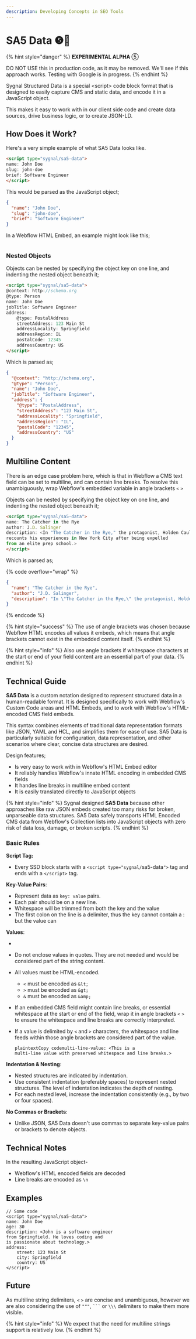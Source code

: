 ```yaml
---
description: Developing Concepts in SEO Tools
---
```


# SA5 Data ❺🧪

{% hint style="danger" %}
**EXPERIMENTAL ALPHA** ⑤

DO NOT USE this in production code, as it may be removed. We'll see if this approach works. Testing with Google is in progress.&#x20;
{% endhint %}

Sygnal Structured Data is a special \<script> code block format that is designed to easily capture CMS and static data, and encode it in a JavaScript object.&#x20;

This makes it easy to work with in our client side code and create data sources, drive business logic, or to create JSON-LD.&#x20;

## How Does it Work? <a href="#display-captions-in-webflows-lightboxes" id="display-captions-in-webflows-lightboxes"></a>

Here's a very simple example of what SA5 Data looks like.&#x20;

```html
<script type="sygnal/sa5-data">
name: John Doe
slug: john-doe
brief: Software Engineer
</script>
```

This would be parsed as the JavaScript object;&#x20;

```json
{
  "name": "John Doe",
  "slug": "john-doe",
  "brief": "Software Engineer"
}
```

In a Webflow HTML Embed, an example might look like this;

<figure><img src="../.gitbook/assets/image.png" alt=""><figcaption></figcaption></figure>

### Nested Objects

Objects can be nested by specifying the object key on one line, and indenting the nested object beneath it;&#x20;

```html
<script type="sygnal/sa5-data">
@context: http://schema.org
@type: Person
name: John Doe
jobTitle: Software Engineer
address:
    @type: PostalAddress
    streetAddress: 123 Main St
    addressLocality: Springfield
    addressRegion: IL
    postalCode: 12345
    addressCountry: US
</script>
```

Which is parsed as;&#x20;

```json
{
  "@context": "http://schema.org",
  "@type": "Person",
  "name": "John Doe",
  "jobTitle": "Software Engineer",
  "address": {
    "@type": "PostalAddress",
    "streetAddress": "123 Main St",
    "addressLocality": "Springfield",
    "addressRegion": "IL",
    "postalCode": "12345",
    "addressCountry": "US"
  }
}
```

## Multiline Content

There is an edge case problem here, which is that in Webflow a CMS text field can be set to multiline, and can contain line breaks. To resolve this unambiguously, wrap Webflow's embedded variable in angle brackets `<` `>`

Objects can be nested by specifying the object key on one line, and indenting the nested object beneath it;&#x20;

```html
<script type="sygnal/sa5-data">
name: The Catcher in the Rye
author: J.D. Salinger
description: <In "The Catcher in the Rye," the protagonist, Holden Caulfield, 
recounts his experiences in New York City after being expelled 
from an elite prep school.> 
</script>
```

Which is parsed as;&#x20;

{% code overflow="wrap" %}
```json
{
  "name": "The Catcher in the Rye",
  "author": "J.D. Salinger",
  "description": "In \"The Catcher in the Rye,\" the protagonist, Holden Caulfield,\nrecounts his experiences in New York City after being expelled\nfrom an elite prep school."
}
```
{% endcode %}

{% hint style="success" %}
The use of angle brackets was chosen because Webflow HTML encodes all values it embeds, which means that angle brackets cannot exist in the embedded content itself.&#x20;
{% endhint %}

{% hint style="info" %}
Also use angle brackets if whitespace characters at the start or end of your field content are an essential part of your data.&#x20;
{% endhint %}

## Technical Guide

**SA5 Data** is a custom notation designed to represent structured data in a human-readable format. It is designed specifically to work with Webflow's Custom Code areas and HTML Embeds, and to work with Webflow's HTML-encoded CMS field embeds.&#x20;

This syntax combines elements of traditional data representation formats like JSON, YAML and HCL, and simplifies them for ease of use. SA5 Data is particularly suitable for configuration, data representation, and other scenarios where clear, concise data structures are desired.

Design features;

* Is very easy to work with in Webflow's HTML Embed editor
* It reliably handles Webflow's innate HTML encoding in embedded CMS fields
* It handes line breaks in multiline embed content
* It is easily translated directly to JavaScript objects&#x20;

{% hint style="info" %}
Sygnal designed **SA5 Data** because other approaches like raw JSON embeds created too many risks for broken, unparseable data structures. SA5 Data safely transports HTML Encoded CMS data from Webflow's Collection lists into JavaScript objects with zero risk of data loss, damage, or broken scripts. &#x20;
{% endhint %}

### Basic Rules <a href="#display-captions-in-webflows-lightboxes" id="display-captions-in-webflows-lightboxes"></a>

**Script Tag:**

* Every SSD block starts with a `<script type="sygnal/`sa5-data`">` tag and ends with a `</script>` tag.

**Key-Value Pairs**:

* Represent data as `key: value` pairs.
* Each pair should be on a new line.
* Whitespace will be trimmed from both the key and the value
* The first colon on the line is a delimiter, thus the key cannot contain a : but the value can

**Values**:

*
* Do not enclose values in quotes. They are not needed and would be considered part of the string content.
* All values must be HTML-encoded.
  * `<` must be encoded as `&lt;`
  * `>` must be encoded as `&gt;`
  * `&` must be encoded as `&amp;`
* If an embedded CMS field might contain line breaks, or essential whitespace at the start or end of the field, wrap it in angle brackets `<` `>` to ensure the whitespace and line breaks are correctly interpreted.&#x20;
*   If a value is delimited by `<` and `>` characters, the whitespace and line feeds within those angle brackets are considered part of the value.

    ```plaintext
    plaintextCopy codemulti-line-value: <This is a
    multi-line value with preserved whitespace and line breaks.>
    ```

**Indentation & Nesting**:

* Nested structures are indicated by indentation.
* Use consistent indentation (preferably spaces) to represent nested structures. The level of indentation indicates the depth of nesting.
* For each nested level, increase the indentation consistently (e.g., by two or four spaces).

**No Commas or Brackets**:

* Unlike JSON, SA5 Data doesn't use commas to separate key-value pairs or brackets to denote objects.

## Technical Notes

In the resulting JavaScript object-

* Webflow's HTML encoded fields are decoded
* Line breaks are encoded as `\n`&#x20;

## Examples



```
// Some code
<script type="sygnal/sa5-data">
name: John Doe
age: 30
description: <John is a software engineer
from Springfield. He loves coding and
is passionate about technology.>
address:
    street: 123 Main St
    city: Springfield
    country: US
</script>

```





## Future

As multiline string delimiters, `<` `>` are concise and unambiguous, however we are also considering the use of `"""`, ` ``` ` or `\\\` delimiters to make them more visible.&#x20;

{% hint style="info" %}
We expect that the need for multiline strings support is relatively low.&#x20;
{% endhint %}







